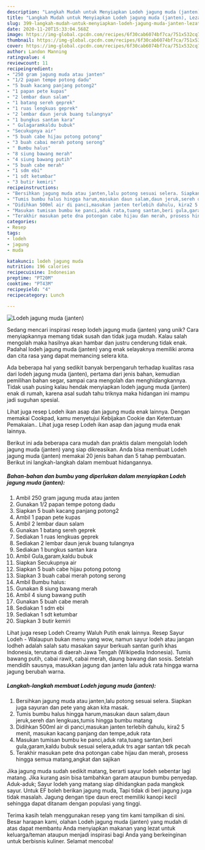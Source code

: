 ```yaml
---
description: "Langkah Mudah untuk Menyiapkan Lodeh jagung muda (janten), Lezat Sekali"
title: "Langkah Mudah untuk Menyiapkan Lodeh jagung muda (janten), Lezat Sekali"
slug: 399-langkah-mudah-untuk-menyiapkan-lodeh-jagung-muda-janten-lezat-sekali
date: 2020-11-20T15:33:04.568Z
image: https://img-global.cpcdn.com/recipes/6f30cab6074bf7ca/751x532cq70/lodeh-jagung-muda-janten-foto-resep-utama.jpg
thumbnail: https://img-global.cpcdn.com/recipes/6f30cab6074bf7ca/751x532cq70/lodeh-jagung-muda-janten-foto-resep-utama.jpg
cover: https://img-global.cpcdn.com/recipes/6f30cab6074bf7ca/751x532cq70/lodeh-jagung-muda-janten-foto-resep-utama.jpg
author: Landon Manning
ratingvalue: 4
reviewcount: 11
recipeingredient:
- "250 gram jagung muda atau janten"
- "1/2 papan tempe potong dadu"
- "5 buah kacang panjang potong2"
- "1 papan pete kupas"
- "2 lembar daun salam"
- "1 batang sereh geprek"
- "1 ruas lengkuas geprek"
- "2 lembar daun jeruk buang tulangnya"
- "1 bungkus santan kara"
- " Gulagaramkaldu bubuk"
- "Secukupnya air"
- "5 buah cabe hijau potong potong"
- "3 buah cabai merah potong serong"
- " Bumbu halus"
- "8 siung bawang merah"
- "4 siung bawang putih"
- "5 buah cabe merah"
- "1 sdm ebi"
- "1 sdt ketumbar"
- "3 butir kemiri"
recipeinstructions:
- "Bersihkan jagung muda atau janten,lalu potong sesuai selera. Siapkan juga sayuran dan pete yang akan kita masak."
- "Tumis bumbu halus hingga harum,masukan daun salam,daun jeruk,sereh dan lengkuas,tumis hingga bumbu matang"
- "Didihkan 500ml air di panci,masukan janten terlebih dahulu, kira2 5 menit, masukan kacang panjang dan tempe,aduk rata"
- "Masukan tumisan bumbu ke panci,aduk rata,tuang santan,beri gula,garam,kaldu bubuk sesuai selera,aduk trs agar santan tdk pecah"
- "Terakhir masukan pete dna potongan cabe hijau dan merah, prosess hingga semua matang,angkat dan sajikan"
categories:
- Resep
tags:
- lodeh
- jagung
- muda

katakunci: lodeh jagung muda 
nutrition: 196 calories
recipecuisine: Indonesian
preptime: "PT20M"
cooktime: "PT43M"
recipeyield: "4"
recipecategory: Lunch

---
```



![Lodeh jagung muda (janten)](https://img-global.cpcdn.com/recipes/6f30cab6074bf7ca/751x532cq70/lodeh-jagung-muda-janten-foto-resep-utama.jpg)

Sedang mencari inspirasi resep lodeh jagung muda (janten) yang unik? Cara menyiapkannya memang tidak susah dan tidak juga mudah. Kalau salah mengolah maka hasilnya akan hambar dan justru cenderung tidak enak. Padahal lodeh jagung muda (janten) yang enak selayaknya memiliki aroma dan cita rasa yang dapat memancing selera kita.

Ada beberapa hal yang sedikit banyak berpengaruh terhadap kualitas rasa dari lodeh jagung muda (janten), pertama dari jenis bahan, kemudian pemilihan bahan segar, sampai cara mengolah dan menghidangkannya. Tidak usah pusing kalau hendak menyiapkan lodeh jagung muda (janten) enak di rumah, karena asal sudah tahu triknya maka hidangan ini mampu jadi suguhan spesial.

Lihat juga resep Lodeh ikan asap dan jagung muda enak lainnya. Dengan memakai Cookpad, kamu menyetujui Kebijakan Cookie dan Ketentuan Pemakaian.. Lihat juga resep Lodeh ikan asap dan jagung muda enak lainnya.


Berikut ini ada beberapa cara mudah dan praktis dalam mengolah lodeh jagung muda (janten) yang siap dikreasikan. Anda bisa membuat Lodeh jagung muda (janten) memakai 20 jenis bahan dan 5 tahap pembuatan. Berikut ini langkah-langkah dalam membuat hidangannya.

<!--inarticleads1-->

##### Bahan-bahan dan bumbu yang diperlukan dalam menyiapkan Lodeh jagung muda (janten):

1. Ambil 250 gram jagung muda atau janten
1. Gunakan 1/2 papan tempe potong dadu
1. Siapkan 5 buah kacang panjang potong2
1. Ambil 1 papan pete kupas
1. Ambil 2 lembar daun salam
1. Gunakan 1 batang sereh geprek
1. Sediakan 1 ruas lengkuas geprek
1. Sediakan 2 lembar daun jeruk buang tulangnya
1. Sediakan 1 bungkus santan kara
1. Ambil  Gula,garam,kaldu bubuk
1. Siapkan Secukupnya air
1. Siapkan 5 buah cabe hijau potong potong
1. Siapkan 3 buah cabai merah potong serong
1. Ambil  Bumbu halus:
1. Gunakan 8 siung bawang merah
1. Ambil 4 siung bawang putih
1. Gunakan 5 buah cabe merah
1. Sediakan 1 sdm ebi
1. Sediakan 1 sdt ketumbar
1. Siapkan 3 butir kemiri


Lihat juga resep Lodeh Creamy Waluh Putih enak lainnya. Resep Sayur Lodeh - Walaupun bukan menu yang wow, namun sayur lodeh atau jangan lodheh adalah salah satu masakan sayur berkuah santan gurih khas Indonesia, terutama di daerah Jawa Tengah (Wikipedia Indonesia). Tumis bawang putih, cabai rawit, cabai merah, daung bawang dan sosis. Setelah mendidih sausnya, masukkan jagung dan janten lalu aduk rata hingga warna jagung berubah warna. 

<!--inarticleads2-->

##### Langkah-langkah membuat Lodeh jagung muda (janten):

1. Bersihkan jagung muda atau janten,lalu potong sesuai selera. Siapkan juga sayuran dan pete yang akan kita masak.
1. Tumis bumbu halus hingga harum,masukan daun salam,daun jeruk,sereh dan lengkuas,tumis hingga bumbu matang
1. Didihkan 500ml air di panci,masukan janten terlebih dahulu, kira2 5 menit, masukan kacang panjang dan tempe,aduk rata
1. Masukan tumisan bumbu ke panci,aduk rata,tuang santan,beri gula,garam,kaldu bubuk sesuai selera,aduk trs agar santan tdk pecah
1. Terakhir masukan pete dna potongan cabe hijau dan merah, prosess hingga semua matang,angkat dan sajikan


Jika jagung muda sudah sedikit matang, berarti sayur lodeh sebentar lagi matang. Jika kurang asin bisa tambahkan garam ataupun bumbu penyedap. Aduk-aduk; Sayur lodeh yang matang siap dihidangkan pada mangkok sayur. Untuk EF boleh berikan jagung muda, Tapi tidak di beri jagung juga tidak masalah. Jagung dengan tipe daun erect memiliki kanopi kecil sehingga dapat ditanam dengan populasi yang tinggi. 

Terima kasih telah menggunakan resep yang tim kami tampilkan di sini. Besar harapan kami, olahan Lodeh jagung muda (janten) yang mudah di atas dapat membantu Anda menyiapkan makanan yang lezat untuk keluarga/teman ataupun menjadi inspirasi bagi Anda yang berkeinginan untuk berbisnis kuliner. Selamat mencoba!
